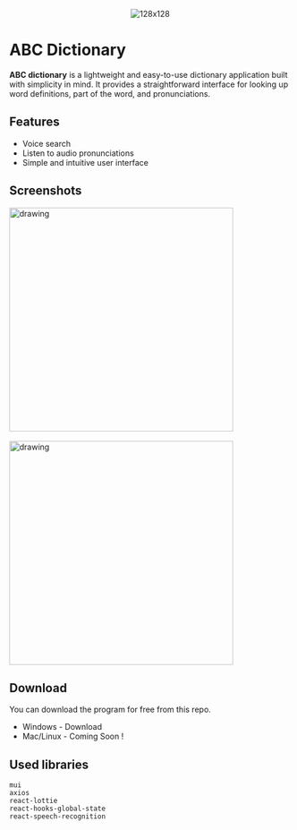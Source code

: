 <center>

 ![128x128](https://github.com/Kawyanethma/ABC_dictionary/assets/92635894/951b0e93-8ba3-4195-b980-ccfcd4c2f61f)

</center>

# ABC Dictionary

**ABC dictionary** is a lightweight and easy-to-use dictionary application built with simplicity in mind. It provides a straightforward interface for looking up word definitions, part of the word, and pronunciations.

## Features

- Voice search
- Listen to audio pronunciations
- Simple and intuitive user interface

## Screenshots

<img src="https://github.com/Kawyanethma/ABC_dictionary/assets/92635894/5dc8f846-7f26-4d50-a1f9-88dd5e6e04b9" alt="drawing" width="400">
<br/> <br/>
<img src="https://github.com/Kawyanethma/ABC_dictionary/assets/92635894/a4b4ee4b-3c57-4fb1-8157-c5aedf3050a5" alt="drawing" width="400">

## Download

You can download the program for free from this repo.

- Windows - Download
- Mac/Linux - Coming Soon !

## Used libraries

```
mui
axios
react-lottie
react-hooks-global-state
react-speech-recognition
```
